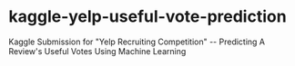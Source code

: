 kaggle-yelp-useful-vote-prediction
==================================

Kaggle Submission for "Yelp Recruiting Competition" -- Predicting A Review's Useful Votes Using Machine Learning
